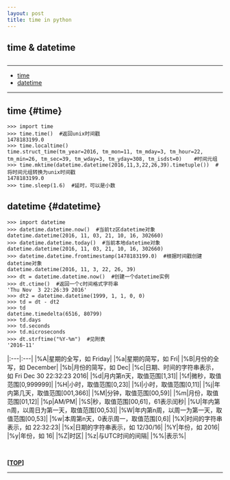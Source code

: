 ```yaml
---
layout: post
title: time in python
---
```

## time & datetime

<h2 id="top"></h2>

***

*   [time](#time)
*   [datetime](#datetime)


***

## time {#time}

    >>> import time
    >>> time.time()  #返回unix时间戳
    1478183199.0
    >>> time.localtime()
    time.struct_time(tm_year=2016, tm_mon=11, tm_mday=3, tm_hour=22, tm_min=26, tm_sec=39, tm_wday=3, tm_yday=308, tm_isdst=0)    #时间元组
    >>> time.mktime(datetime.datetime(2016,11,3,22,26,39).timetuple())  #将时间元组转换为unix时间戳
    1478183199.0
    >>> time.sleep(1.6)  #延时，可以是小数
 
## datetime {#datetime}   

    >>> import datetime
    >>> datetime.datetime.now()  #当前tz区datetime对象
    datetime.datetime(2016, 11, 03, 21, 10, 16, 302660)
    >>> datetime.datetime.today()  #当前本地datetime对象
    datetime.datetime(2016, 11, 03, 21, 10, 16, 302660)
    >>> datetime.datetime.fromtimestamp(1478183199.0)  #根据时间戳创建datetime对象
    datetime.datetime(2016, 11, 3, 22, 26, 39)
    >>> dt = datetime.datetime.now()  #创建一个datetime实例
    >>> dt.ctime()  #返回一个c时间格式字符串
    'Thu Nov  3 22:26:39 2016'
    >>> dt2 = datetime.datetime(1999, 1, 1, 0, 0)
    >>> td = dt - dt2
    >>> td
    datetime.timedelta(6516, 80799)
    >>> td.days
    >>> td.seconds
    >>> td.microseconds
    >>> dt.strftime("%Y-%m")  #见附表
    '2016-11'

|:---|:---|
|%A|星期的全写，如 Friday|
|%a|星期的简写，如 Fri|
|%B|月份的全写，如 December|
|%b|月份的简写，如 Dec|
|%c|日期、时间的字符串表示，如 Fri Dec 30 22:32:23 2016|
|%d|月内第n天，取值范围[1,31]|
|%f|微秒，取值范围[0,999999]|
|%H|小时，取值范围[0,23]|
|%I|小时，取值范围[0,11]|
|%j|年内第几天，取值范围[001,366]|
|%M|分钟，取值范围[00,59]|
|%m|月份，取值范围[01,12]|
|%p|AM/PM|
|%S|秒，取值范围[00,61]，61表示闰秒|
|%U|年内第n周，以周日为第一天，取值范围[00,53]|
|%W|年内第n周，以周一为第一天，取值范围[00,53]|
|%w|本周第n天，0表示周一，取值范围[0,6]|
|%X|时间的字符串表示，如 22:32:23|
|%x|日期的字符串表示，如 12/30/16|
|%Y|年份，如 2016|
|%y|年份，如 16|
|%Z|时区|
|%z|与UTC时间的间隔|
|%%|表示%|


<br>

**[[TOP](#top)]**

***
